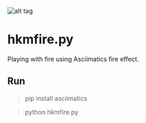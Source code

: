 ![alt tag](https://raw.githubusercontent.com/hkm/hkmfire.py/master/firehkm.gif)

# hkmfire.py
Playing with fire using Asciimatics fire effect.


## Run
> pip install asciimatics

> python hkmfire.py
